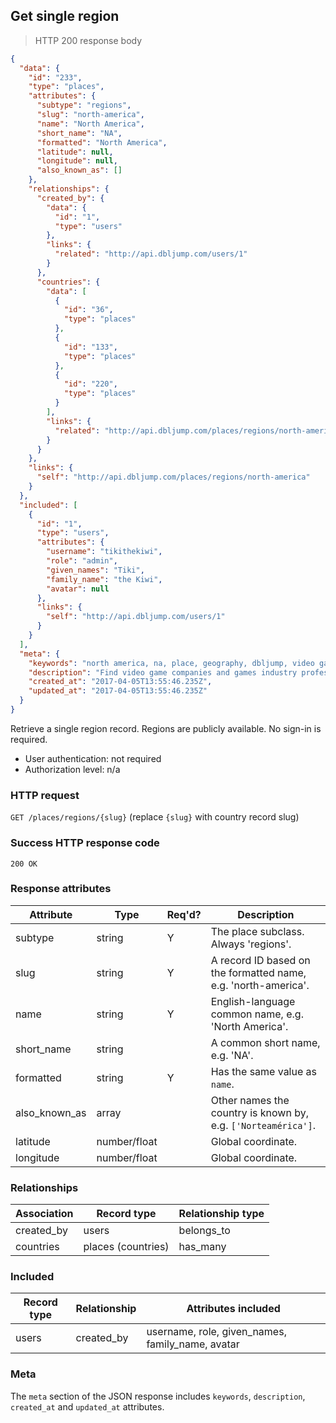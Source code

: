 ## <a name="regions_show"></a>Get single region

> HTTP 200 response body

```JSON
{
  "data": {
    "id": "233",
    "type": "places",
    "attributes": {
      "subtype": "regions",
      "slug": "north-america",
      "name": "North America",
      "short_name": "NA",
      "formatted": "North America",
      "latitude": null,
      "longitude": null,
      "also_known_as": []
    },
    "relationships": {
      "created_by": {
        "data": {
          "id": "1",
          "type": "users"
        },
        "links": {
          "related": "http://api.dbljump.com/users/1"
        }
      },
      "countries": {
        "data": [
          {
            "id": "36",
            "type": "places"
          },
          {
            "id": "133",
            "type": "places"
          },
          {
            "id": "220",
            "type": "places"
          }
        ],
        "links": {
          "related": "http://api.dbljump.com/places/regions/north-america/countries"
        }
      }
    },
    "links": {
      "self": "http://api.dbljump.com/places/regions/north-america"
    }
  },
  "included": [
    {
      "id": "1",
      "type": "users",
      "attributes": {
        "username": "tikithekiwi",
        "role": "admin",
        "given_names": "Tiki",
        "family_name": "the Kiwi",
        "avatar": null
      },
      "links": {
        "self": "http://api.dbljump.com/users/1"
      }
    }
  ],
  "meta": {
    "keywords": "north america, na, place, geography, dbljump, video games, pc games, gaming",
    "description": "Find video game companies and games industry professionals from North America at Dbljump.",
    "created_at": "2017-04-05T13:55:46.235Z",
    "updated_at": "2017-04-05T13:55:46.235Z"
  }
}
```

Retrieve a single region record. Regions are publicly available. No sign-in is required.

* User authentication: not required
* Authorization level: n/a

### HTTP request

`GET /places/regions/{slug}` (replace `{slug}` with country record slug)

### Success HTTP response code

`200 OK`

### <a name="region_response_attrs"></a>Response attributes

Attribute | Type | Req'd? | Description
--------- | ---- | ------ | -----------
subtype | string | Y | The place subclass. Always 'regions'.
slug | string | Y | A record ID based on the formatted name, e.g. 'north-america'.
name | string | Y | English-language common name, e.g. 'North America'.
short_name | string | | A common short name, e.g. 'NA'.
formatted | string | Y | Has the same value as `name`.
also_known_as | array | | Other names the country is known by, e.g. `['Norteamérica']`.
latitude | number/float | | Global coordinate.
longitude | number/float | | Global coordinate.

### Relationships

Association | Record type | Relationship type
------------ | ---------- | -----------------
created_by | users | belongs_to
countries | places (countries) | has_many

### Included

Record type | Relationship | Attributes included
----------- | ------------ | -------------------
users | created_by | username, role, given_names, family_name, avatar

### Meta

The `meta` section of the JSON response includes `keywords`, `description`, `created_at` and `updated_at` attributes.
